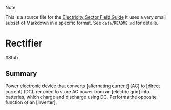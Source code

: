> [!NOTE] 
> This is a source file for the [Electricity Sector Field Guide](https://grahamlea.github.io/Electricity-Sector-Field-Guide/)
> It uses a very small subset of Markdown in a specific format.
> See `data/README.md` for details.

# Rectifier
#Stub


## Summary

Power electronic device that converts [alternating current] (AC) to [direct current] (DC),
required to store AC power from an [electric grid] into batteries, which charge and discharge using DC.
Performs the opposite function of an [inverter].

